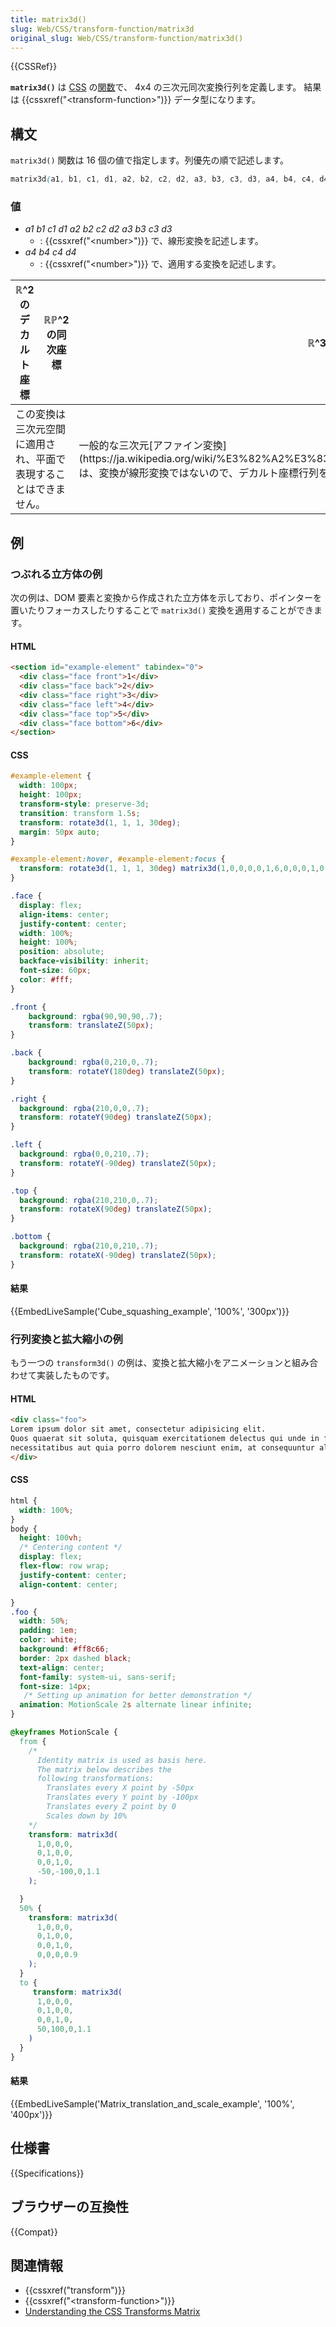 ```yaml
---
title: matrix3d()
slug: Web/CSS/transform-function/matrix3d
original_slug: Web/CSS/transform-function/matrix3d()
---
```

{{CSSRef}}

**`matrix3d()`** は [CSS](/ja/docs/Web/CSS) の[関数](/ja/docs/Web/CSS/CSS_Functions)で、 4x4 の三次元同次変換行列を定義します。
結果は {{cssxref("&lt;transform-function&gt;")}} データ型になります。

## 構文

`matrix3d()` 関数は 16 個の値で指定します。列優先の順で記述します。

```css
matrix3d(a1, b1, c1, d1, a2, b2, c2, d2, a3, b3, c3, d3, a4, b4, c4, d4)
```

### 値

- _a1_ _b1_ _c1_ _d1_ _a2_ _b2_ _c2_ _d2_
  _a3_ _b3_ _c3_ _d3_
  - : {{cssxref("&lt;number&gt;")}} で、線形変換を記述します。
- _a4_ _b4_ _c4 d4_
  - : {{cssxref("&lt;number&gt;")}} で、適用する変換を記述します。

<table class="standard-table">
  <thead>
    <tr>
      <th scope="col">ℝ^2 のデカルト座標</th>
      <th scope="col">ℝℙ^2 の同次座標</th>
      <th scope="col">ℝ^3 のデカルト座標</th>
      <th scope="col">ℝℙ^3 の同次座標</th>
    </tr>
  </thead>
  <tbody>
    <tr>
      <td colspan="2">
        この変換は三次元空間に適用され、平面で表現することはできません。
      </td>
      <td>
        一般的な三次元[アファイン変換](https://ja.wikipedia.org/wiki/%E3%82%A2%E3%83%95%E3%82%A3%E3%83%B3%E5%86%99%E5%83%8F)は、変換が線形変換ではないので、デカルト座標行列を使用して表現することはできません。
      </td>
      <td>
        <math
          ><mfenced
            ><mtable
              ><mtr
                ><mtd><mi>a1</mi> </mtd><mtd><mi>a2</mi> </mtd
                ><mtd><mi>a3</mi> </mtd><mtd><mi>a4</mi> </mtd></mtr
              ><mtr
                ><mtd><mi>b1</mi> </mtd><mtd><mi>b2</mi> </mtd
                ><mtd><mi>b3</mi> </mtd><mtd><mi>b4</mi> </mtd></mtr
              ><mtr
                ><mtd><mi>c1</mi> </mtd><mtd><mi>c2</mi> </mtd
                ><mtd><mi>c3</mi> </mtd><mtd><mi>c4</mi> </mtd></mtr
              ><mtr
                ><mtd><mi>d1</mi> </mtd><mtd><mi>d2</mi> </mtd
                ><mtd><mi>d3</mi> </mtd><mtd><mi>d4</mi></mtd></mtr
              ></mtable
            ></mfenced
          ></math
        >
      </td>
    </tr>
  </tbody>
</table>

## 例

### つぶれる立方体の例

次の例は、DOM 要素と変換から作成された立方体を示しており、ポインターを置いたりフォーカスしたりすることで `matrix3d()` 変換を適用することができます。

#### HTML

```html
<section id="example-element" tabindex="0">
  <div class="face front">1</div>
  <div class="face back">2</div>
  <div class="face right">3</div>
  <div class="face left">4</div>
  <div class="face top">5</div>
  <div class="face bottom">6</div>
</section>
```

#### CSS

```css
#example-element {
  width: 100px;
  height: 100px;
  transform-style: preserve-3d;
  transition: transform 1.5s;
  transform: rotate3d(1, 1, 1, 30deg);
  margin: 50px auto;
}

#example-element:hover, #example-element:focus {
  transform: rotate3d(1, 1, 1, 30deg) matrix3d(1,0,0,0,0,1,6,0,0,0,1,0,50,100,0,1.1);
}

.face {
  display: flex;
  align-items: center;
  justify-content: center;
  width: 100%;
  height: 100%;
  position: absolute;
  backface-visibility: inherit;
  font-size: 60px;
  color: #fff;
}

.front {
    background: rgba(90,90,90,.7);
    transform: translateZ(50px);
}

.back {
    background: rgba(0,210,0,.7);
    transform: rotateY(180deg) translateZ(50px);
}

.right {
  background: rgba(210,0,0,.7);
  transform: rotateY(90deg) translateZ(50px);
}

.left {
  background: rgba(0,0,210,.7);
  transform: rotateY(-90deg) translateZ(50px);
}

.top {
  background: rgba(210,210,0,.7);
  transform: rotateX(90deg) translateZ(50px);
}

.bottom {
  background: rgba(210,0,210,.7);
  transform: rotateX(-90deg) translateZ(50px);
}
```

#### 結果

{{EmbedLiveSample('Cube_squashing_example', '100%', '300px')}}

### 行列変換と拡大縮小の例

もう一つの `transform3d()` の例は、変換と拡大縮小をアニメーションと組み合わせて実装したものです。

#### HTML

```html
<div class="foo">
Lorem ipsum dolor sit amet, consectetur adipisicing elit.
Quos quaerat sit soluta, quisquam exercitationem delectus qui unde in facere
necessitatibus aut quia porro dolorem nesciunt enim, at consequuntur aliquam esse?
</div>
```

#### CSS

```css
html {
  width: 100%;
}
body {
  height: 100vh;
  /* Centering content */
  display: flex;
  flex-flow: row wrap;
  justify-content: center;
  align-content: center;

}
.foo {
  width: 50%;
  padding: 1em;
  color: white;
  background: #ff8c66;
  border: 2px dashed black;
  text-align: center;
  font-family: system-ui, sans-serif;
  font-size: 14px;
   /* Setting up animation for better demonstration */
  animation: MotionScale 2s alternate linear infinite;
}

@keyframes MotionScale {
  from {
    /*
      Identity matrix is used as basis here.
      The matrix below describes the
      following transformations:
        Translates every X point by -50px
        Translates every Y point by -100px
        Translates every Z point by 0
        Scales down by 10%
    */
    transform: matrix3d(
      1,0,0,0,
      0,1,0,0,
      0,0,1,0,
      -50,-100,0,1.1
    );

  }
  50% {
    transform: matrix3d(
      1,0,0,0,
      0,1,0,0,
      0,0,1,0,
      0,0,0,0.9
    );
  }
  to {
     transform: matrix3d(
      1,0,0,0,
      0,1,0,0,
      0,0,1,0,
      50,100,0,1.1
    )
  }
}
```

#### 結果

{{EmbedLiveSample('Matrix_translation_and_scale_example', '100%', '400px')}}

## 仕様書

{{Specifications}}

## ブラウザーの互換性

{{Compat}}

## 関連情報

- {{cssxref("transform")}}
- {{cssxref("&lt;transform-function&gt;")}}
- [Understanding the CSS Transforms Matrix](https://dev.opera.com/articles/understanding-the-css-transforms-matrix/)
